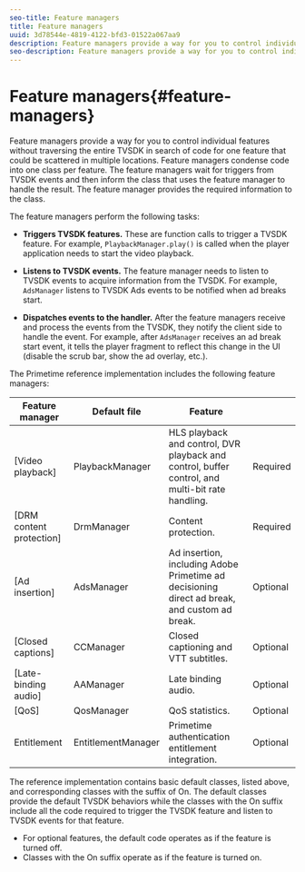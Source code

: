 ```yaml
---
seo-title: Feature managers
title: Feature managers
uuid: 3d78544e-4819-4122-bfd3-01522a067aa9
description: Feature managers provide a way for you to control individual features without traversing the entire TVSDK in search of code for one feature that could be scattered in multiple locations.
seo-description: Feature managers provide a way for you to control individual features without traversing the entire TVSDK in search of code for one feature that could be scattered in multiple locations.
---
```


# Feature managers{#feature-managers}

Feature managers provide a way for you to control individual features without traversing the entire TVSDK in search of code for one feature that could be scattered in multiple locations. Feature managers condense code into one class per feature. The feature managers wait for triggers from TVSDK events and then inform the class that uses the feature manager to handle the result. The feature manager provides the required information to the class.

The feature managers perform the following tasks:

* **Triggers TVSDK features.**
  These are function calls to trigger a TVSDK feature. For example, `PlaybackManager.play()` is called when the player application needs to start the video playback. 

* **Listens to TVSDK events.**
  The feature manager needs to listen to TVSDK events to acquire information from the TVSDK. For example, `AdsManager` listens to TVSDK Ads events to be notified when ad breaks start. 

* **Dispatches events to the handler.**
  After the feature managers receive and process the events from the TVSDK, they notify the client side to handle the event. For example, after `AdsManager` receives an ad break start event, it tells the player fragment to reflect this change in the UI (disable the scrub bar, show the ad overlay, etc.).

The Primetime reference implementation includes the following feature managers:  

|  Feature manager  | Default file  | Feature  |  |
|---|---|---|---|
| [Video playback]  | PlaybackManager  | HLS playback and control, DVR playback and control, buffer control, and multi-bit rate handling.  | Required  |
| [DRM content protection]  | DrmManager  | Content protection.  | Required  |
| [Ad insertion]  | AdsManager  | Ad insertion, including Adobe Primetime ad decisioning direct ad break, and custom ad break.  | Optional  |
| [Closed captions]  | CCManager  | Closed captioning and VTT subtitles.  | Optional  |
| [Late-binding audio]  | AAManager  | Late binding audio.  | Optional  |
| [QoS]  | QosManager  | QoS statistics.  | Optional  |
|  Entitlement  | EntitlementManager  | Primetime authentication entitlement integration.  | Optional  |

The reference implementation contains basic default classes, listed above, and corresponding classes with the suffix of On. The default classes provide the default TVSDK behaviors while the classes with the On suffix include all the code required to trigger the TVSDK feature and listen to TVSDK events for that feature.

* For optional features, the default code operates as if the feature is turned off. 
* Classes with the On suffix operate as if the feature is turned on.

